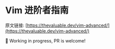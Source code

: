 # Vim 进阶者指南

原文链接: [https://thevaluable.dev/vim-advanced/](https://thevaluable.dev/vim-advanced/)

🚧 Working in progress, PR is welcome!
